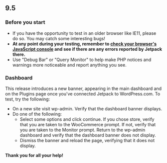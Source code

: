 ## 9.5

### Before you start

- If you have the opportunity to test in an older browser like IE11, please do so. You may catch some interesting bugs!
- **At any point during your testing, remember to [check your browser's JavaScript console](https://codex.wordpress.org/Using_Your_Browser_to_Diagnose_JavaScript_Errors#Step_3:_Diagnosis) and see if there are any errors reported by Jetpack there.**
- Use "Debug Bar" or "Query Monitor" to help make PHP notices and warnings more noticeable and report anything you see.

### Dashboard

This release introduces a new banner, appearing in the main dashboard and on the Plugins page once you've connected Jetpack to WordPress.com. To test, try the following:

* On a new site visit wp-admin. Verify that the dashboard banner displays.
* Do one of the following:
    * Select some options and click continue. If you chose store, verify that you are taken to the WooCommerce prompt. If not, verify that you are taken to the Monitor prompt. Return to the wp-admin dashboard and verify that the dashboard banner does not display.
    * Dismiss the banner and reload the page, verifying that it does not display.

**Thank you for all your help!**
